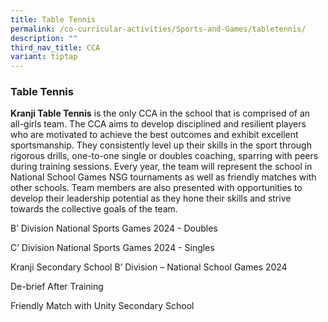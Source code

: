 ```yaml
---
title: Table Tennis
permalink: /co-curricular-activities/Sports-and-Games/tabletennis/
description: ""
third_nav_title: CCA
variant: tiptap
---
```

<h3>Table Tennis</h3>
<p><strong>Kranji Table Tennis</strong> is the only CCA in the school that
is comprised of an all-girls team. The CCA aims to develop disciplined
and resilient players who are motivated to achieve the best outcomes and
exhibit excellent sportsmanship. They consistently level up their skills
in the sport through rigorous drills, one-to-one single or doubles coaching,
sparring with peers during training sessions. Every year, the team will
represent the school in National School Games NSG tournaments as well as
friendly matches with other schools. Team members are also presented with
opportunities to develop their leadership potential as they hone their
skills and strive towards the collective goals of the team.</p>
<p></p>
<p>B’ Division National Sports Games 2024 - Doubles</p>
<p></p>
<p>C’ Division National Sports Games 2024 - Singles</p>
<p></p>
<p>Kranji Secondary School B’ Division – National School Games 2024</p>
<p></p>
<p>De-brief After Training</p>
<p></p>
<p>Friendly Match with Unity Secondary School</p>